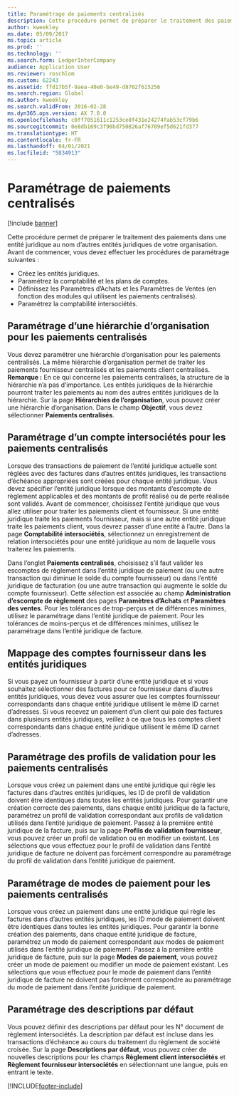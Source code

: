 ```yaml
---
title: Paramétrage de paiements centralisés
description: Cette procédure permet de préparer le traitement des paiements dans une entité juridique au nom d’autres entités juridiques de votre organisation.
author: kweekley
ms.date: 05/09/2017
ms.topic: article
ms.prod: ''
ms.technology: ''
ms.search.form: LedgerInterCompany
audience: Application User
ms.reviewer: roschlom
ms.custom: 62243
ms.assetid: ffd17b5f-9aea-40e0-be49-d8702f615256
ms.search.region: Global
ms.author: kweekley
ms.search.validFrom: 2016-02-28
ms.dyn365.ops.version: AX 7.0.0
ms.openlocfilehash: c0ff7051611c1253ce8f431e24274fab53cf79b6
ms.sourcegitcommit: 0e8db169c3f90bd750826af76709ef5d621fd377
ms.translationtype: HT
ms.contentlocale: fr-FR
ms.lasthandoff: 04/01/2021
ms.locfileid: "5834913"
---
```

# <a name="set-up-centralized-payments"></a>Paramétrage de paiements centralisés

[!include [banner](../includes/banner.md)]

Cette procédure permet de préparer le traitement des paiements dans une entité juridique au nom d’autres entités juridiques de votre organisation. Avant de commencer, vous devez effectuer les procédures de paramétrage suivantes :

-   Créez les entités juridiques.
-   Paramétrez la comptabilité et les plans de comptes.
-   Définissez les Paramètres d’Achats et les Paramètres de Ventes (en fonction des modules qui utilisent les paiements centralisés).
-   Paramétrez la comptabilité intersociétés.

## <a name="set-up-an-organizational-hierarchy-for-centralized-payments"></a>Paramétrage d’une hiérarchie d’organisation pour les paiements centralisés
Vous devez paramétrer une hiérarchie d’organisation pour les paiements centralisés. La même hiérarchie d’organisation permet de traiter les paiements fournisseur centralisés et les paiements client centralisés. **Remarque :** En ce qui concerne les paiements centralisés, la structure de la hiérarchie n’a pas d’importance. Les entités juridiques de la hiérarchie pourront traiter les paiements au nom des autres entités juridiques de la hiérarchie. Sur la page **Hiérarchies de l’organisation**, vous pouvez créer une hiérarchie d’organisation. Dans le champ **Objectif**, vous devez sélectionner **Paiements centralisés**. 

## <a name="set-up-an-intercompany-account-for-centralized-payments"></a>Paramétrage d’un compte intersociétés pour les paiements centralisés
Lorsque des transactions de paiement de l’entité juridique actuelle sont réglées avec des factures dans d’autres entités juridiques, les transactions d’échéance appropriées sont créées pour chaque entité juridique. Vous devez spécifier l’entité juridique lorsque des montants d’escompte de règlement applicables et des montants de profit réalisé ou de perte réalisée sont validés. Avant de commencer, choisissez l’entité juridique que vous allez utiliser pour traiter les paiements client et fournisseur. Si une entité juridique traite les paiements fournisseur, mais si une autre entité juridique traite les paiements client, vous devrez passer d’une entité à l’autre. Dans la page **Comptabilité intersociétés**, sélectionnez un enregistrement de relation intersociétés pour une entité juridique au nom de laquelle vous traiterez les paiements. 

Dans l’onglet **Paiements centralisés**, choisissez s’il faut valider les escomptes de règlement dans l’entité juridique de paiement (ou une autre transaction qui diminue le solde du compte fournisseur) ou dans l’entité juridique de facturation (ou une autre transaction qui augmente le solde du compte fournisseur). Cette sélection est associée au champ **Administration d’escompte de règlement** des pages **Paramètres d’Achats** et **Paramètres des ventes**. Pour les tolérances de trop-perçus et de différences minimes, utilisez le paramétrage dans l’entité juridique de paiement. Pour les tolérances de moins-perçus et de différences minimes, utilisez le paramétrage dans l’entité juridique de facture.

## <a name="map-vendor-accounts-across-legal-entities"></a>Mappage des comptes fournisseur dans les entités juridiques
Si vous payez un fournisseur à partir d’une entité juridique et si vous souhaitez sélectionner des factures pour ce fournisseur dans d’autres entités juridiques, vous devez vous assurer que les comptes fournisseur correspondants dans chaque entité juridique utilisent le même ID carnet d’adresses. Si vous recevez un paiement d’un client qui paie des factures dans plusieurs entités juridiques, veillez à ce que tous les comptes client correspondants dans chaque entité juridique utilisent le même ID carnet d’adresses.

## <a name="set-up-posting-profiles-for-centralized-payments"></a>Paramétrage des profils de validation pour les paiements centralisés
Lorsque vous créez un paiement dans une entité juridique qui règle les factures dans d’autres entités juridiques, les ID de profil de validation doivent être identiques dans toutes les entités juridiques. Pour garantir une création correcte des paiements, dans chaque entité juridique de la facture, paramétrez un profil de validation correspondant aux profils de validation utilisés dans l’entité juridique de paiement. Passez à la première entité juridique de la facture, puis sur la page **Profils de validation fournisseur**, vous pouvez créer un profil de validation ou en modifier un existant. Les sélections que vous effectuez pour le profil de validation dans l’entité juridique de facture ne doivent pas forcément correspondre au paramétrage du profil de validation dans l’entité juridique de paiement.

## <a name="set-up-methods-of-payment-for-centralized-payments"></a>Paramétrage de modes de paiement pour les paiements centralisés
Lorsque vous créez un paiement dans une entité juridique qui règle les factures dans d’autres entités juridiques, les ID mode de paiement doivent être identiques dans toutes les entités juridiques. Pour garantir la bonne création des paiements, dans chaque entité juridique de facture, paramétrez un mode de paiement correspondant aux modes de paiement utilisés dans l’entité juridique de paiement. Passez à la première entité juridique de facture, puis sur la page **Modes de paiement**, vous pouvez créer un mode de paiement ou modifier un mode de paiement existant. Les sélections que vous effectuez pour le mode de paiement dans l’entité juridique de facture ne doivent pas forcément correspondre au paramétrage du mode de paiement dans l’entité juridique de paiement.

## <a name="set-up-default-descriptions"></a>Paramétrage des descriptions par défaut
Vous pouvez définir des descriptions par défaut pour les N° document de règlement intersociétés. La description par défaut est incluse dans les transactions d’échéance au cours du traitement du règlement de société croisée. Sur la page **Descriptions par défaut**, vous pouvez créer de nouvelles descriptions pour les champs **Règlement client intersociétés** et **Règlement fournisseur intersociétés** en sélectionnant une langue, puis en entrant le texte.





[!INCLUDE[footer-include](../../includes/footer-banner.md)]
